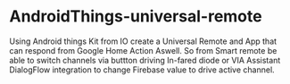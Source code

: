 # AndroidThings-universal-remote
Using Android things Kit from IO create a Universal Remote and App that can respond from Google Home Action Aswell. So from Smart remote be able to switch channels via buttton driving In-fared diode or VIA Assistant DialogFlow integration to change Firebase value to drive active channel.
